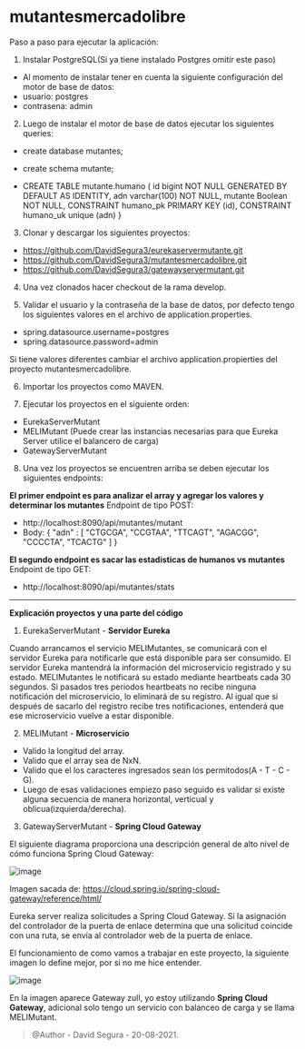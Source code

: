 
# mutantesmercadolibre
Paso a paso para ejecutar la aplicación:

1. Instalar PostgreSQL(Si ya tiene instalado Postgres omitir este paso)
- Al momento de instalar tener en cuenta la siguiente configuración del motor de base de datos:
- usuario: postgres
- contrasena: admin

2. Luego de instalar el motor de base de datos ejecutar los siguientes queries:

- create database mutantes;

- create schema mutante;

- CREATE TABLE mutante.humano
(
    id bigint 				NOT NULL GENERATED BY DEFAULT AS IDENTITY,
    adn varchar(100) 		NOT NULL,
    mutante Boolean			NOT NULL,
    CONSTRAINT humano_pk PRIMARY KEY (id),
    CONSTRAINT humano_uk unique (adn)
}

3. Clonar y descargar los siguientes proyectos:

- https://github.com/DavidSegura3/eurekaservermutante.git
- https://github.com/DavidSegura3/mutantesmercadolibre.git
- https://github.com/DavidSegura3/gatewayservermutant.git


4. Una vez clonados hacer checkout de la rama develop.

5. Validar el usuario y la contraseña de la base de datos, por defecto tengo los siguientes valores en el archivo de application.properties.

- spring.datasource.username=postgres
- spring.datasource.password=admin

Si tiene valores diferentes cambiar el archivo application.propierties del proyecto mutantesmercadolibre.

6. Importar los proyectos como MAVEN. 

7. Ejecutar los proyectos en el siguiente orden:

- EurekaServerMutant
- MELIMutant (Puede crear las instancias necesarias para que Eureka Server utilice el balancero de carga)
- GatewayServerMutant


8. Una vez los proyectos se encuentren arriba se deben ejecutar los siguientes endpoints:

**El primer endpoint es para analizar el array y agregar los valores y determinar los mutantes**
Endpoint de tipo POST:
- http://localhost:8090/api/mutantes/mutant
- Body:
{
    "adn" : [
        "CTGCGA", "CCGTAA", "TTCAGT", "AGACGG", "CCCCTA", "TCACTG"
    ]
}

**El segundo endpoint es sacar las estadisticas de humanos vs mutantes**
Endpoint de tipo GET:
- http://localhost:8090/api/mutantes/stats



-----------------------------------------------------------------------------------------------------------------------------------------------------------------------------------


**Explicación proyectos y una parte del código**


1. EurekaServerMutant - **Servidor Eureka**

Cuando arrancamos el servicio MELIMutantes, se comunicará con el servidor Eureka para notificarle que está disponible para ser consumido. El servidor Eureka mantendrá la información del microservicio registrado y su estado. MELIMutantes le notificará su estado mediante heartbeats cada 30 segundos. Si pasados tres periodos heartbeats no recibe ninguna notificación del microservicio, lo eliminará de su registro. Al igual que si después de sacarlo del registro recibe tres notificaciones, entenderá que ese microservicio vuelve a estar disponible. 


2. MELIMutant - **Microservicio** 

- Valido la longitud del array.
- Valido que el array sea de NxN.
- Valido que el los caracteres ingresados sean los permitodos(A - T - C - G).
- Luego de esas validaciones empiezo paso seguido es validar si existe alguna secuencia de manera horizontal, verticual y oblicua(izquierda/derecha).


3. GatewayServerMutant - **Spring Cloud Gateway**

El siguiente diagrama proporciona una descripción general de alto nivel de cómo funciona Spring Cloud Gateway:

![image](https://user-images.githubusercontent.com/48692997/130154942-80a637c0-95fe-4fde-95c8-7c1fe5a6af79.png)


Imagen sacada de: https://cloud.spring.io/spring-cloud-gateway/reference/html/



Eureka server realiza solicitudes a Spring Cloud Gateway. Si la asignación del controlador de la puerta de enlace determina que una solicitud coincide con una ruta, se envía al controlador web de la puerta de enlace. 


El funcionamiento de como vamos a trabajar en este proyecto, la siguiente imagen lo define mejor, por si no me hice entender.


![image](https://user-images.githubusercontent.com/48692997/130154180-b3976a93-37ec-48f9-b2a6-0231ea7fe350.png)



En la imagen aparece Gateway zull, yo estoy utilizando **Spring Cloud Gateway**, adicional solo tengo un servicio con balanceo de carga y se llama MELIMutant.






> @Author - David Segura - 20-08-2021.
